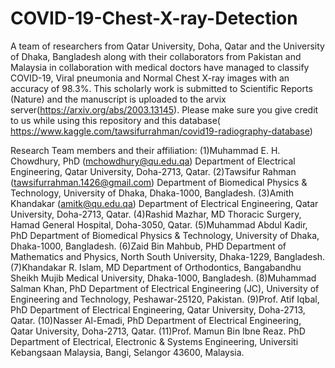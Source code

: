 # COVID-19-Chest-X-ray-Detection
A team of researchers from Qatar University, Doha, Qatar and the University of Dhaka, Bangladesh along with their collaborators from Pakistan and Malaysia in collaboration with medical doctors have managed to classify COVID-19, Viral pneumonia and Normal Chest X-ray images with an accuracy of 98.3%. This scholarly work is submitted to Scientific Reports (Nature) and the manuscript is uploaded to the arvix server(https://arxiv.org/abs/2003.13145). Please make sure you give credit to us while using this repository and this database( https://www.kaggle.com/tawsifurrahman/covid19-radiography-database)

Research Team members and their affiliation:
(1)Muhammad E. H. Chowdhury, PhD (mchowdhury@qu.edu.qa)
Department of Electrical Engineering, Qatar University, Doha-2713, Qatar.
(2)Tawsifur Rahman (tawsifurrahman.1426@gmail.com)
Department of Biomedical Physics & Technology, University of Dhaka, Dhaka-1000, Bangladesh.
(3)Amith Khandakar (amitk@qu.edu.qa)
Department of Electrical Engineering, Qatar University, Doha-2713, Qatar.
(4)Rashid Mazhar, MD
Thoracic Surgery, Hamad General Hospital, Doha-3050, Qatar.
(5)Muhammad Abdul Kadir, PhD
Department of Biomedical Physics & Technology, University of Dhaka, Dhaka-1000, Bangladesh.
(6)Zaid Bin Mahbub, PHD
Department of Mathematics and Physics, North South University, Dhaka-1229, Bangladesh.
(7)Khandakar R. Islam, MD
Department of Orthodontics, Bangabandhu Sheikh Mujib Medical University, Dhaka-1000, Bangladesh.
(8)Muhammad Salman Khan, PhD
Department of Electrical Engineering (JC), University of Engineering and Technology, Peshawar-25120, Pakistan.
(9)Prof. Atif Iqbal, PhD
Department of Electrical Engineering, Qatar University, Doha-2713, Qatar.
(10)Nasser Al-Emadi, PhD
Department of Electrical Engineering, Qatar University, Doha-2713, Qatar.
(11)Prof. Mamun Bin Ibne Reaz. PhD
Department of Electrical, Electronic & Systems Engineering, Universiti Kebangsaan Malaysia, Bangi, Selangor 43600, Malaysia.
